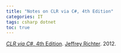 ```yaml
---
title: "Notes on CLR via C#, 4th Edition"
categories: IT
tags: csharp dotnet
toc: true
---
```


[*CLR via C#*, 4th Edition](https://www.amazon.com/CLR-via-4th-Developer-Reference/dp/0735667454). [Jeffrey Richter](https://twitter.com/jeffrichter). 2012.
